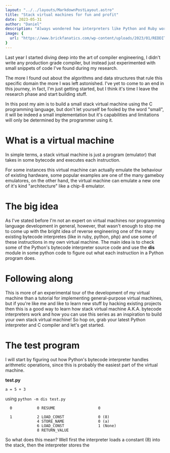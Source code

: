 ```yaml
---
layout: "../../layouts/MarkdownPostLayout.astro"
title: "Stack virtual machines for fun and profit"
date: 2023-05-31
author: "Daniel"
description: "Always wondered how interpreters like Python and Ruby work? Here's your answer"
image: {
  url: "https://www.brickfanatics.com/wp-content/uploads/2023/01/REDDIT-LEGO-purple-Classic-Space-astronaut-minifigure-1009x1024.jpeg"
}
---
```


Last year I started diving deep into the art of compiler 
engineering, I didn't write any production grade compiler, 
but instead just experimented with small snippets of code 
I've found during my research.

The more I found out about the algorithms and data structures 
that rule this specific domain the more I was left astonished. 
I've yet to come to an end in this journey, in fact, I'm just 
getting started, but I think it's time I leave the research 
phase and start building stuff.

In this post my aim is to build a small stack virtual machine 
using the C programming language, but don't let yourself be 
fooled by the word "small", it will be indeed a small 
implementation but it's capabilities and limitations will only 
be determined by the programmer using it.

# What is a virtual machine

In simple terms, a stack virtual machine is just a program 
(emulator) that takes in some bytecode and executes each instruction.

For some instances this virtual machine can actually emulate the 
behaviour of existing hardware, some popular examples are one of the
many gameboy emulatores, on the other hand, the virtual machine can
emulate a new one of it's kind "architecture" like a chip-8 emulator.

# The big idea

As I've stated before I'm not an expert on virtual machines nor 
programming language development in general, however, that wasn't
enough to stop me to come up with the bright idea of reverse
engineering one of the many existing bytecode interpretes (like in
ruby, python, php) and use some of these instructions in my own
virtual machine. The main idea is to check some of the  Python's 
bytecode interpreter source code and use the **dis** module in
some python code to figure out what each instruction in a Python
program does.

# Following along

This is more of an experimental tour of the development of my
virtual machine than a tutorial for implementing general-purpose
virtual machines, but if you're like me and like to learn new
stuff by hacking existing projects then this is a good way to
learn how stack virtual machine A.K.A. bytecode interpreters
work and how you can use this series as an inspiration to build 
your own stack virtual machine! So hop on, grab your latest 
Python interpreter and C compiler and let's get started.

# The test program

I will start by figuring out how Python's bytecode interpreter
handles arithmetic operations, since this is probably the easiest
part of the virtual machine.

**test.py**
```
a = 5 + 3
```
using `python -m dis test.py`
```
  0           0 RESUME                   0

  1           2 LOAD_CONST               0 (8)   
              4 STORE_NAME               0 (a)   
              6 LOAD_CONST               1 (None)
              8 RETURN_VALUE
```

So what does this mean? Well first the interpreter loads 
a constant (8) into the stack, then the interpreter stores the 